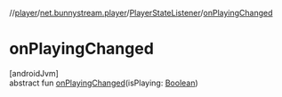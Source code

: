 //[player](../../../index.md)/[net.bunnystream.player](../index.md)/[PlayerStateListener](index.md)/[onPlayingChanged](on-playing-changed.md)

# onPlayingChanged

[androidJvm]\
abstract fun [onPlayingChanged](on-playing-changed.md)(isPlaying: [Boolean](https://kotlinlang.org/api/latest/jvm/stdlib/kotlin-stdlib/kotlin/-boolean/index.html))

